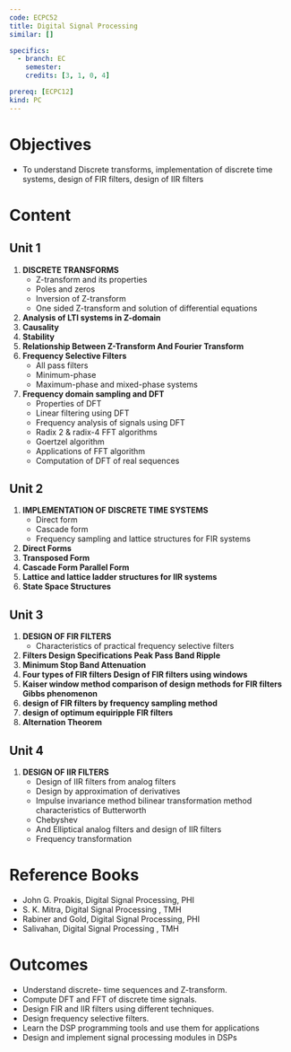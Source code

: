 ```yaml
---
code: ECPC52
title: Digital Signal Processing
similar: []

specifics:
  - branch: EC
    semester: 
    credits: [3, 1, 0, 4]

prereq: [ECPC12]
kind: PC
---
```


# Objectives

- To understand Discrete transforms, implementation of discrete time systems, design of FIR filters, design of IIR filters

# Content

## Unit 1

1. **DISCRETE TRANSFORMS**
   - Z-transform and its properties
   - Poles and zeros
   - Inversion of Z-transform
   - One sided Z-transform and solution of differential equations
2. **Analysis of LTI systems in Z-domain**
3. **Causality**
4. **Stability**
5. **Relationship Between Z-Transform And Fourier Transform**
6. **Frequency Selective Filters**
   - All pass filters
   - Minimum-phase
   - Maximum-phase and mixed-phase systems
7. **Frequency domain sampling and DFT**
   - Properties of DFT
   - Linear filtering using DFT
   - Frequency analysis of signals using DFT
   - Radix 2 & radix-4 FFT algorithms
   - Goertzel algorithm
   - Applications of FFT algorithm
   - Computation of DFT of real sequences

## Unit 2

1. **IMPLEMENTATION OF DISCRETE TIME SYSTEMS**
   - Direct form
   - Cascade form
   - Frequency sampling and lattice structures for FIR systems
2. **Direct Forms**
3. **Transposed Form**
4. **Cascade Form Parallel Form**
5. **Lattice and lattice ladder structures for IIR systems**
6. **State Space Structures**

## Unit 3

1. **DESIGN OF FIR FILTERS**
   - Characteristics of practical frequency selective filters
2. **Filters Design Specifications Peak Pass Band Ripple**
3. **Minimum Stop Band Attenuation**
4. **Four types of FIR filters Design of FIR filters using windows**
5. **Kaiser window method comparison of design methods for FIR filters Gibbs phenomenon**
6. **design of FIR filters by frequency sampling method**
7. **design of optimum equiripple FIR filters**
8. **Alternation Theorem**

## Unit 4

1. **DESIGN OF IIR FILTERS**
   - Design of IIR filters from analog filters
   - Design by approximation of derivatives
   - Impulse invariance method bilinear transformation method characteristics of Butterworth
   - Chebyshev
   - And Elliptical analog filters and design of IIR filters
   - Frequency transformation

# Reference Books

- John G. Proakis, Digital Signal Processing, PHI
- S. K. Mitra, Digital Signal Processing , TMH
- Rabiner and Gold, Digital Signal Processing, PHI
- Salivahan, Digital Signal Processing , TMH

# Outcomes

- Understand discrete- time sequences and Z-transform.
- Compute DFT and FFT of discrete time signals.
- Design FIR and IIR filters using different techniques.
- Design frequency selective filters.
- Learn the DSP programming tools and use them for applications
- Design and implement signal processing modules in DSPs
